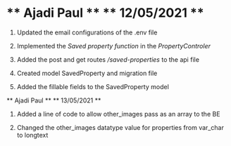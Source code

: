 ** Ajadi Paul **
** 12/05/2021 **
=======================
1. Updated the email configurations of the .env file

2. Implemented the *Saved property function* in the *PropertyControler*

3. Added the post and get routes */saved-properties* to the api file

4. Created model SavedProperty and migration file

5. Added the fillable fields to the SavedProperty model

** Ajadi Paul **
** 13/05/2021 **

1. Added a line of code to allow other_images pass as an array to the BE

2. Changed the other_images datatype value for properties from var_char to longtext